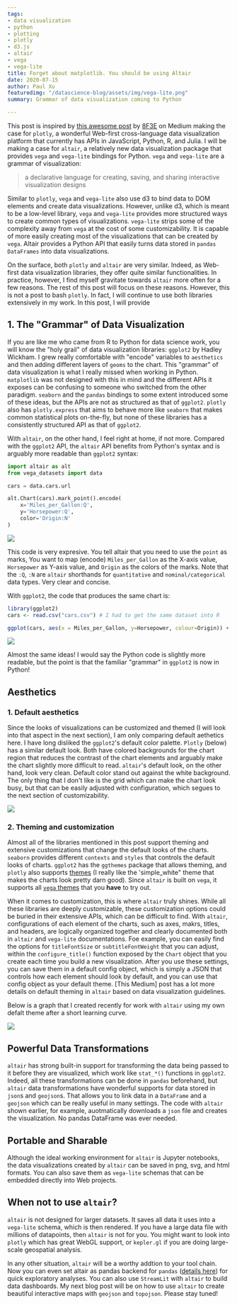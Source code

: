 ```yaml
---
tags:
- data visualization
- python
- plotting
- plotly
- d3.js
- altair
- vega
- vega-lite
title: Forget about matplotlib. You should be using Altair
date: 2020-07-15
author: Paul Xu
featuredimg: "/datascience-blog/assets/img/vega-lite.png"
summary: Grammar of data visualization coming to Python

---
```

This post is inspired by [this awesome post](https://medium.com/swlh/forget-matplotlib-you-should-be-using-plotly-ada76b650ff4) by [8F3E](https://medium.com/@8F3E) on Medium making the case for `plotly`, a wonderful Web-first cross-language data visualization platform that currently has APIs in JavaScript, Python, R, and Julia. I will be making a case for `altair`, a relatively new data visualization package that provides `vega` and `vega-lite` bindings for Python. `vega` and `vega-lite` are a grammar of visualization:

> a declarative language for creating, saving, and sharing interactive visualization designs

Similar to `plotly`, `vega` and `vega-lite` also use d3 to bind data to DOM elements and create data visualizations. However, unlike d3, which is meant to be a low-level library, `vega` and `vega-lite` provides more structured ways to create common types of visualizations. `vega-lite` strips some of the complexity away from `vega` at the cost of some customizability. It is capable of more easily creating most of the visualizations that can be created by `vega`. Altair provides a Python API that easily turns data stored in `pandas` `DataFrames` into data visualizations.

On the surface, both `plotly` and `altair` are very similar. Indeed, as Web-first data visualization libraries, they offer quite similar functionalities. In practice, however, I find myself gravitate towards `altair` more often for a few reasons. The rest of this post will focus on these reasons. However, this is not a post to bash `plotly`. In fact, I will continue to use both libraries extensively in my work. In this post, I will provide

## 1. The "Grammar" of Data Visualization

If you are like me who came from R to Python for data science work, you will know the "holy grail" of data visualization libraries: `ggplot2` by Hadley Wickham. I grew really comfortable with "encode" variables to `aesthetics` and then adding different layers of `geoms` to the chart. This "grammar" of data visualization is what I really missed when working in Python. `matplotlib` was not designed with this in mind and the different APIs it exposes can be confusing to someone who switched from the other paradigm. `seaborn` and the `pandas` bindings to some extent introduced some of these ideas, but the APIs are not as structured as that of `ggplot2`. `plotly` also has `plotly.express` that aims to behave more like `seaborn` that makes common statistical plots on-the-fly, but none of these libraries has a consistently structured API as that of `ggplot2`.

With `altair`, on the other hand, I feel right at home, if not more. Compared with the `ggplot2` API, the `altair` API benefits from Python's syntax and is arguably more readable than `ggplot2` syntax:

``` python
import altair as alt
from vega_datasets import data

cars = data.cars.url

alt.Chart(cars).mark_point().encode(
    x='Miles_per_Gallon:Q',
    y='Horsepower:Q',
    color='Origin:N'
)
```

![](/datascience-blog/assets/img/visualization-3.png)

This code is very expresive. You tell altair that you need to use the `point` as marks, You want to map (encode) `Miles_per_Gallon` as the X-axis value, `Horsepower` as Y-axis value, and `Origin` as the colors of the marks. Note that the `:Q`, `:N` are `altair` shorthands for `quantitative` and `nominal/categorical` data types. Very clear and concise.

With `ggplot2`, the code that produces the same chart is:

``` r
library(ggplot2)
cars <- read.csv("cars.csv") # I had to get the same dataset into R

ggplot(cars, aes(x = Miles_per_Gallon, y=Horsepower, colour=Origin)) + geom_point()
```

![](/datascience-blog/assets/img/ggplot.png)

Almost the same ideas! I would say the Python code is slightly more readable, but the point is that the familiar "grammar" in `ggplot2` is now in Python!

## Aesthetics

### 1. Default aesthetics

Since the looks of visualizations can be customized and themed (I will look into that aspect in the next section), I am only comparing default aethetics here. I have long disliked the `ggplot2`'s default color palette. `Plotly` (below) has a similar default look. Both have colored backgrounds for the chart region that reduces the contrast of the chart elements and arguably make the chart slightly more difficult to read. `altair`'s default look, on the other hand, look very clean. Default color stand out against the white background. The only thing that I don't like is the grid which can make the chart look busy, but that can be easily adjusted with configuration, which segues to the next section of customizability.

![](/datascience-blog/assets/img/newplot-1.png)

### 2. Theming and customization

Almost all of the libraries mentioned in this post support theming and extensive customizations that change the default looks of the charts. `seaborn` provides different `contexts` and `styles` that controls the default looks of charts. `ggplot2` has the `ggthemes` package that allows theming, and `plotly` also supports [themes](https://plotly.com/python/templates/) (I really like the 'simple_white" theme that makes the charts look pretty darn good). Since `altair` is built on `vega`, it supports all [`vega` themes](https://vega.github.io/vega-themes/) that you **have** to try out.

When it comes to customization, this is where `altair` truly shines. While all these libraries are deeply customizable, these customization options could be buried in their extensive APIs, which can be difficult to find. With `altair`, configurations of each element of the charts, such as axes, makrs, titles, and headers, are logically organized together and clearly documented both in `altair` and `vega-lite` documentations. Foe example, you can easily find the options for `titleFontSize` or `subtitleFontWeight` that you can adjust, within the `configure_title()` function exposed by the `Chart` object that you create each time you build a new visualization. After you use these settings, you can save them in a default config object, which is simply a JSON that controls how each element should look by default, and you can use that config object as your default theme. \[This Medium\] post has a lot more details on default theming in `altair` based on data visualization guidelines.

Below is a graph that I created recently for work with `altair` using my own defalt theme after a short learning curve.

![](/datascience-blog/assets/img/visualization-8.png)

## Powerful Data Transformations

`altair` has strong built-in support for transforming the data being passed to it before they are visualized, which work like `stat_*()` functions in `ggplot2`. Indeed, all these transformations can be done in `pandas` beforehand, but `altair` data transformations have wonderful supports for data stored in `json`s and `geojson`s. That allows you to link data in a `DataFrame` and a `geojson` which can be really useful in many settings. The code with `altair` shown earlier, for example, auotmatically downloads a `json` file and creates the visualization. No pandas DataFrame was ever needed.

## Portable and Sharable

Although the ideal working environment for `altair` is Jupyter notebooks, the data visualizations created by `altair` can be saved in png, svg, and html formats. You can also save them as `vega-lite` schemas that can be embedded directly into Web projects.

## When not to use `altair`?

`altair` is not designed for larger datasets. It saves all data it uses into a `vega-lite` schema, which is then rendered. If you have a large data file with millions of datapoints, then `altair` is not for you. You might want to look into `plotly` which has great WebGL support, or `kepler.gl` if you are doing large-scale geospatial analysis.

In any other situation, `altair` will be a worthy addtion to your tool chain. Now you can even set altair as pandas backend for `pandas` ([details here](https://github.com/altair-viz/altair_pandas)) for quick exploratory analyses. You can also use `StreamLit` with `altair` to build data dashboards. My next blog post will be on how to use `altair` to create beautiful interactive maps with `geojson` and `topojson`. Please stay tuned!